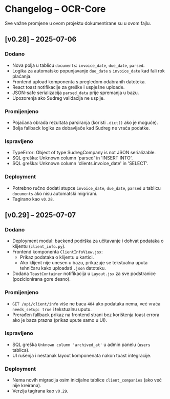 
# Changelog – OCR-Core

Sve važne promjene u ovom projektu dokumentirane su u ovom fajlu.

## [v0.28] – 2025-07-06

### Dodano
- Nova polja u tablicu `documents`: `invoice_date`, `due_date`, `parsed`.
- Logika za automatsko popunjavanje `due_date` s `invoice_date` kad fali rok plaćanja.
- Frontend upload komponenta s pregledom odabranih datoteka.
- React toast notifikacije za greške i uspješne uploade.
- JSON-safe serializacija `parsed_data` prije spremanja u bazu.
- Upozorenja ako Sudreg validacija ne uspije.

### Promijenjeno
- Pojačana obrada rezultata parsiranja (koristi `.dict()` ako je moguće).
- Bolja fallback logika za dobavljače kad Sudreg ne vraća podatke.

### Ispravljeno
- TypeError: Object of type SudregCompany is not JSON serializable.
- SQL greška: Unknown column 'parsed' in 'INSERT INTO'.
- SQL greška: Unknown column 'clients.invoice_date' in 'SELECT'.

### Deployment
- Potrebno ručno dodati stupce `invoice_date`, `due_date`, `parsed` u tablicu `documents` ako nisu automatski migrirani.
- Tagirano kao `v0.28`.

## [v0.29] – 2025-07-07

### Dodano
- Deployment modul: backend podrška za učitavanje i dohvat podataka o klijentu (`client_info.py`).
- Frontend komponenta `ClientInfoView.jsx`:
  - Prikaz podataka o klijentu u kartici.
  - Ako klijent nije unesen u bazu, prikazuje se tekstualna uputa tehničaru kako uploadati `.json` datoteku.
- Dodana `ToastContainer` notifikacija u `Layout.jsx` za sve podstranice (pozicionirana gore desno).

### Promijenjeno
- `GET /api/client/info` više ne baca `404` ako podataka nema, već vraća `needs_setup: true` i tekstualnu uputu.
- Prerađen fallback prikaz na frontend strani bez korištenja toast errora ako je baza prazna (prikaz upute samo u UI).

### Ispravljeno
- SQL greška `Unknown column 'archived_at'` u admin panelu (`users` tablica).
- UI rušenja i nestanak layout komponenata nakon toast integracije.

### Deployment
- Nema novih migracija osim inicijalne tablice `client_companies` (ako već nije kreirana).
- Verzija tagirana kao `v0.29`.

